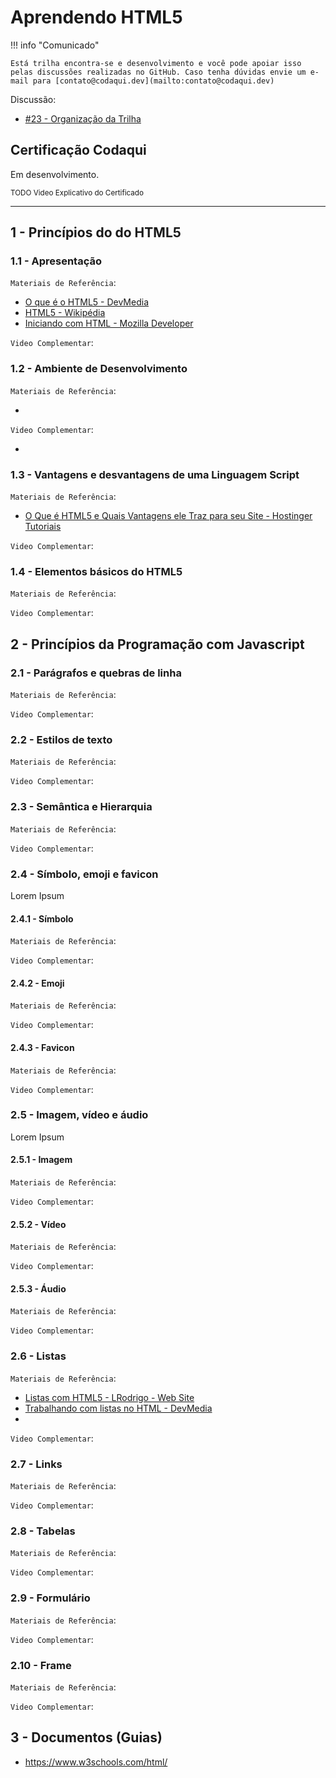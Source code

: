 # Aprendendo HTML5

!!! info "Comunicado"

    Está trilha encontra-se e desenvolvimento e você pode apoiar isso pelas discussões realizadas no GitHub. Caso tenha dúvidas envie um e-mail para [contato@codaqui.dev](mailto:contato@codaqui.dev)

Discussão:

- [#23 - Organização da Trilha](https://github.com/codaqui/institucional/issues/23)

## Certificação Codaqui

Em desenvolvimento.

<small> TODO Video Explicativo do Certificado </small>

---

## 1 - Princípios do do HTML5

### 1.1 - Apresentação

`Materiais de Referência`:

- [O que é o HTML5 - DevMedia](https://www.devmedia.com.br/o-que-e-o-html5/25820)
- [HTML5 - Wikipédia](https://pt.wikipedia.org/wiki/HTML5)
- [Iniciando com HTML - Mozilla Developer](https://developer.mozilla.org/pt-BR/docs/Learn/HTML/Introduction_to_HTML/Getting_started)

`Video Complementar`:

### 1.2 - Ambiente de Desenvolvimento 

`Materiais de Referência`:

- []()

`Video Complementar`:

- []()

### 1.3 - Vantagens e desvantagens de uma Linguagem Script 

`Materiais de Referência`:

- [O Que é HTML5 e Quais Vantagens ele Traz para seu Site - Hostinger Tutoriais](https://www.hostinger.com.br/tutoriais/diferenca-entre-html-e-html5)

`Video Complementar`:

### 1.4 - Elementos básicos do HTML5

`Materiais de Referência`:

`Video Complementar`:


## 2 - Princípios da Programação com Javascript

### 2.1 - Parágrafos e quebras de linha

`Materiais de Referência`:

`Video Complementar`:

### 2.2 - Estilos de texto

`Materiais de Referência`:

`Video Complementar`:

### 2.3 - Semântica e Hierarquia

`Materiais de Referência`:

`Video Complementar`:

### 2.4 - Símbolo, emoji e favicon

Lorem Ipsum

#### 2.4.1 - Símbolo

`Materiais de Referência`:

`Video Complementar`:

#### 2.4.2 - Emoji

`Materiais de Referência`:

`Video Complementar`:

#### 2.4.3 - Favicon

`Materiais de Referência`:

`Video Complementar`:

### 2.5 - Imagem, vídeo e áudio

Lorem Ipsum

#### 2.5.1 - Imagem

`Materiais de Referência`:

`Video Complementar`:

#### 2.5.2 - Vídeo

`Materiais de Referência`:

`Video Complementar`:

#### 2.5.3 - Áudio

`Materiais de Referência`:

`Video Complementar`:

### 2.6 - Listas

`Materiais de Referência`:

- [Listas com HTML5 - LRodrigo - Web Site](https://lrodrigo.sgs.lncc.br/wp/programacao/curso-de-html5-e-css3-5a-aula-listas/)
- [Trabalhando com listas no HTML - DevMedia](https://www.devmedia.com.br/trabalhando-com-listas-ordenadas-no-html/21739)
- [](http://www.clem.ufba.br/tuts/html/c10.htm)

`Video Complementar`:

### 2.7 - Links

`Materiais de Referência`:

`Video Complementar`:

### 2.8 - Tabelas

`Materiais de Referência`:

`Video Complementar`:

### 2.9 - Formulário

`Materiais de Referência`:

`Video Complementar`:

### 2.10 - Frame

`Materiais de Referência`:

`Video Complementar`:

## 3 - Documentos (Guias)

- https://www.w3schools.com/html/
